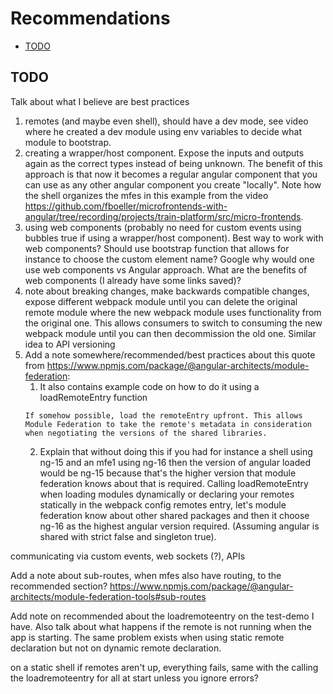 # Recommendations

- [TODO](#todo)

## TODO

Talk about what I believe are best practices

1) remotes (and maybe even shell), should have a dev mode, see video where he created a dev module using env variables to decide what module to bootstrap. 
2) creating a wrapper/host component. Expose the inputs and outputs again as the correct types instead of being unknown. The benefit of this approach is that now it becomes a regular angular component that you can use as any other angular component you create "locally". Note how the shell organizes the mfes in this example from the video https://github.com/fboeller/microfrontends-with-angular/tree/recording/projects/train-platform/src/micro-frontends.
3) using web components (probably no need for custom events using bubbles true if using a wrapper/host component). Best way to work with web components? Should use bootstrap function that allows for instance to choose the custom element name? Google why would one use web components vs Angular approach. What are the benefits of web components (I already have some links saved)?
4) note about breaking changes, make backwards compatible changes, expose different webpack module until you can delete the original remote module where the new webpack module uses functionality from the original one. This allows consumers to switch to consuming the new webpack module until you can then decommission the old one. Similar idea to API versioning
5) Add a note somewhere/recommended/best practices about this quote from https://www.npmjs.com/package/@angular-architects/module-federation:
    1) It also contains example code on how to do it using a loadRemoteEntry function
    ```
    If somehow possible, load the remoteEntry upfront. This allows Module Federation to take the remote's metadata in consideration when negotiating the versions of the shared libraries.
    ```
    2) Explain that without doing this if you had for instance  a shell using ng-15 and an mfe1 using ng-16 then the version of angular loaded would be ng-15 because that's the higher version that module federation knows about that is required. Calling loadRemoteEntry when loading modules dynamically or declaring your remotes statically in the webpack config remotes entry, let's module federation know about other shared packages and then it choose ng-16 as the highest angular version required. (Assuming angular is shared with strict false and singleton true).


communicating via custom events, web sockets (?), APIs

Add a note about sub-routes, when mfes also have routing, to the recommended section? https://www.npmjs.com/package/@angular-architects/module-federation-tools#sub-routes

Add note on recommended about the loadremoteentry on the test-demo I have. Also talk about what happens if the remote is not running when the app is starting. The same problem exists when using static remote declaration but not on dynamic remote declaration.


on a static shell if remotes aren't up, everything fails, same with the calling the loadremoteentry for all at start unless you ignore errors?